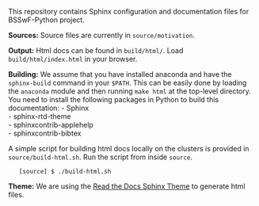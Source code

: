 This repository contains Sphinx configuration and documentation files for BSSwF-Python project.

**Sources:** Source files are currently in `source/motivation`.

**Output:** Html docs can be found in `build/html/`. Load `build/html/index.html` in your browser.

**Building:** We assume that you have installed anaconda and have the `sphinx-build` command in your `$PATH`. This can be easily done by loading the `anaconda` module and then running `make html` at the top-level directory. You need to install the following packages in Python to build this documentation:
    - Sphinx  
    - sphinx-rtd-theme            
    - sphinxcontrib-applehelp     
    - sphinxcontrib-bibtex   
 

A simple script for building html docs locally on the clusters is provided in `source/build-html.sh`. Run the script from inside `source`.  

  ```
     [source] $ ./build-html.sh
  ```

**Theme:** We are using the [Read the Docs Sphinx Theme](https://sphinx-rtd-theme.readthedocs.io/en/stable/) to generate html files.

